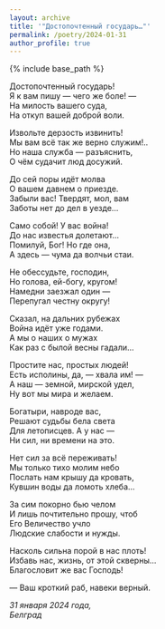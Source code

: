 ```yaml
---
layout: archive
title: '"Достопочтенный государь…"'
permalink: /poetry/2024-01-31
author_profile: true
---
```


{% include base_path %}

Достопочтенный государь! <br>
Я к вам пишу — чего же боле! — <br>
На милость вашего суда, <br>
На откуп вашей доброй воли. <br>

Извольте дерзость извинить! <br>
Мы вам всё так же верно служим!.. <br>
Но наша служба — разъяснить, <br>
О чём судачит люд досужий. <br>

До сей поры идёт молва <br>
О вашем давнем о приезде. <br>
Забыли вас! Твердят, мол, вам <br>
Заботы нет до дел в уезде… <br>

Само собой! У вас война! <br>
До нас известья долетают… <br>
Помилуй, Бог! Но где она, <br>
А здесь — чума да волчьи стаи. <br>

Не обессудьте, господин, <br>
Но голова, ей-богу, кругом! <br>
Намедни заезжал один — <br>
Перепугал честну округу! <br>

Сказал, на дальних рубежах <br>
Война идёт уже годами. <br>
А мы о наших о мужах <br>
Как раз с былой весны гадали… <br>

Простите нас, простых людей! <br>
Есть исполины, да, — хвала им! — <br>
А наш — земной, мирской удел, <br>
Ну вот мы мира и желаем. <br>

Богатыри, навроде вас, <br>
Решают судьбы бела света <br>
Для летописцев. А у нас — <br>
Ни сил, ни времени на это. <br>

Нет сил за всё переживать! <br>
Мы только тихо молим небо <br>
Послать нам крышу да кровать, <br>
Кувшин воды да ломоть хлеба… <br>

За сим покорно бью челом <br>
И лишь почтительно прошу, чтоб <br>
Его Величество учло <br>
Людские слабости и нужды. <br>

Насколь сильна порой в нас плоть! <br>
Избавь нас, жизнь, от этой скверны… <br>
Благословит же вас Господь! <br>

— Ваш кроткий раб, навеки верный. <br>

<i>31 января 2024 года,</i> <br>
<i>Белград</i>